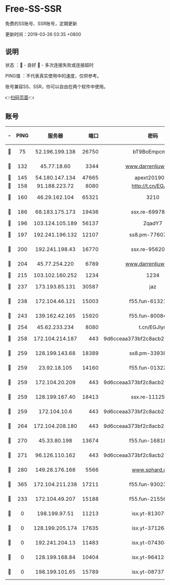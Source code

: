 # Free-SS-SSR

免费的SS账号、SSR账号，定期更新

更新时间：2019-03-26 03:35 +0800

## 说明

状态     ：🙂 - 良好 🙁 - 多次连接失败或连接超时

PING值   ：不代表真实使用中的速度，仅供参考。

账号兼容SS、SSR，你可以自由在两个软件中使用。

👉[扫码页面](https://liesauer.github.io/Free-SS-SSR/)👈

## 账号

|-|PING|服务器|端口|密码|加密方式|区域|
|:----:|:----:|:-----:|-----:|:----:|:----:|:----:|
|🙂|75|52.196.199.138|26750|bT9BoEmpcmP7|aes-256-cfb|JP|
|🙂|132|45.77.18.60|3344|www.darrenliuwei.com|aes-256-cfb|JP|
|🙂|145|54.180.147.134|47665|apext2019001|chacha20|KR|
|🙂|158|91.188.223.72|8080|http://t.cn/EGJIyrl|rc4-md5|RU|
|🙂|160|46.29.162.104|65321|3210|aes-256-ctr|RU|
|🙂|186|68.183.175.173|19436|ssx.re-69978912|aes-256-cfb|US|
|🙂|196|103.124.105.189|56137|ZqadY7|chacha20|CN|
|🙂|197|192.241.196.132|12107|ss8.pm-77607879|aes-256-cfb|US|
|🙂|200|192.241.198.43|16770|ssx.re-95620121|aes-256-cfb|US|
|🙂|204|45.77.254.220|6789|www.darrenliuwei.com|aes-256-cfb|SG|
|🙂|215|103.102.160.252|1234|1234|rc4-md5|JP|
|🙂|237|173.193.85.131|30587|jaz|aes-256-cfb|US|
|🙂|238|172.104.46.121|15003|f55.fun-61321984|aes-256-cfb|SG|
|🙂|243|139.162.42.165|15920|f55.fun-80084282|aes-256-cfb|SG|
|🙂|254|45.62.233.234|8080|t.cn/EGJIyrl|rc4-md5|CA|
|🙂|258|172.104.214.187|443|9d6cceaa373bf2c8acb22e60b6a58be6|aes-256-cfb|US|
|🙂|259|128.199.143.68|18389|ss8.pm-33938074|aes-256-cfb|SG|
|🙂|259|23.92.18.105|14160|f55.fun-01322575|aes-256-cfb|US|
|🙂|259|172.104.20.209|443|9d6cceaa373bf2c8acb22e60b6a58be6|aes-256-cfb|US|
|🙂|259|128.199.167.40|18413|ssx.re-11125566|aes-256-cfb|SG|
|🙂|259|172.104.10.6|443|9d6cceaa373bf2c8acb22e60b6a58be6|aes-256-cfb|US|
|🙂|264|172.104.208.180|443|9d6cceaa373bf2c8acb22e60b6a58be6|aes-256-cfb|US|
|🙂|270|45.33.80.198|13674|f55.fun-16818858|aes-256-cfb|US|
|🙂|271|96.126.110.162|443|9d6cceaa373bf2c8acb22e60b6a58be6|aes-256-cfb|US|
|🙂|280|149.28.176.168|5566|www.sphard.com|aes-256-cfb|AU|
|🙂|365|172.104.211.238|17211|f55.fun-93023249|aes-256-cfb|US|
|🙂|233|172.104.49.207|15188|f55.fun-21556723|aes-256-cfb|SG|
|🙁|0|198.199.97.51|11213|isx.yt-81307363|aes-256-cfb|US|
|🙁|0|128.199.205.174|17635|isx.yt-37126859|aes-256-cfb|SG|
|🙁|0|192.241.204.13|11483|isx.yt-07430483|aes-256-cfb|US|
|🙁|0|128.199.168.84|10404|isx.yt-96412593|aes-256-cfb|SG|
|🙁|0|198.199.101.65|15789|isx.yt-08737172|aes-256-cfb|US|

